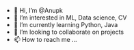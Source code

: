 - 👋 Hi, I’m @Anupk
- 👀 I’m interested in ML, Data science, CV
- 🌱 I’m currently learning Python, Java
- 💞️ I’m looking to collaborate on projects
- 📫 How to reach me ...

<!---
Anupkuppasagoudar/Anupkuppasagoudar is a ✨ special ✨ repository because its `README.md` (this file) appears on your GitHub profile.
You can click the Preview link to take a look at your changes.
--->
